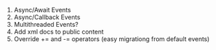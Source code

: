 1. Async/Await Events
2. Async/Callback Events
3. Multithreaded Events?
4. Add xml docs to public content
5. Override += and -= operators (easy migrationg from default events)
